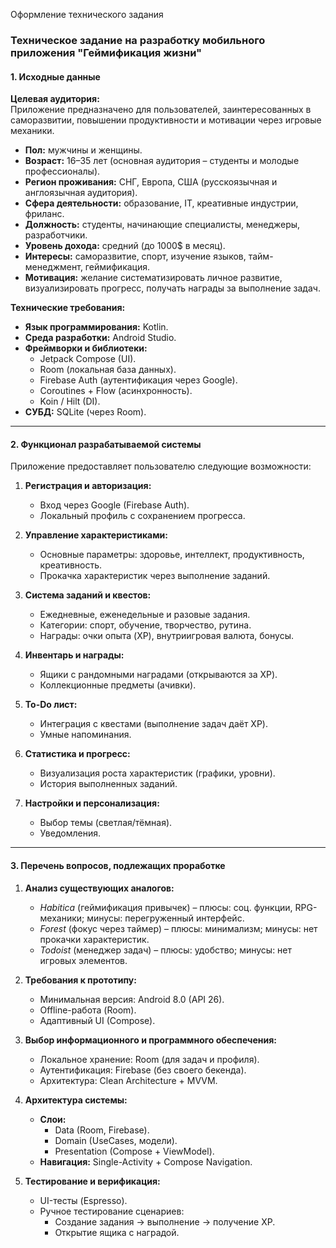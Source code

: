 
Оформление технического задания

### **Техническое задание на разработку мобильного приложения "Геймификация жизни"**  

#### **1. Исходные данные**  

**Целевая аудитория:**  
Приложение предназначено для пользователей, заинтересованных в саморазвитии, повышении продуктивности и мотивации через игровые механики.  

- **Пол:** мужчины и женщины.  
- **Возраст:** 16–35 лет (основная аудитория – студенты и молодые профессионалы).  
- **Регион проживания:** СНГ, Европа, США (русскоязычная и англоязычная аудитория).  
- **Сфера деятельности:** образование, IT, креативные индустрии, фриланс.  
- **Должность:** студенты, начинающие специалисты, менеджеры, разработчики.  
- **Уровень дохода:** средний (до 1000$ в месяц).  
- **Интересы:** саморазвитие, спорт, изучение языков, тайм-менеджмент, геймификация.  
- **Мотивация:** желание систематизировать личное развитие, визуализировать прогресс, получать награды за выполнение задач.  

**Технические требования:**  
- **Язык программирования:** Kotlin.  
- **Среда разработки:** Android Studio.  
- **Фреймворки и библиотеки:**  
  - Jetpack Compose (UI).  
  - Room (локальная база данных).  
  - Firebase Auth (аутентификация через Google).  
  - Coroutines + Flow (асинхронность).  
  - Koin / Hilt (DI).  
- **СУБД:** SQLite (через Room).  

---

#### **2. Функционал разрабатываемой системы**  

Приложение предоставляет пользователю следующие возможности:  

1. **Регистрация и авторизация:**  
   - Вход через Google (Firebase Auth).  
   - Локальный профиль с сохранением прогресса.  

2. **Управление характеристиками:**  
   - Основные параметры: здоровье, интеллект, продуктивность, креативность.  
   - Прокачка характеристик через выполнение заданий.  

3. **Система заданий и квестов:**  
   - Ежедневные, еженедельные и разовые задания.  
   - Категории: спорт, обучение, творчество, рутина.  
   - Награды: очки опыта (XP), внутриигровая валюта, бонусы.  

4. **Инвентарь и награды:**  
   - Ящики с рандомными наградами (открываются за XP).  
   - Коллекционные предметы (ачивки).  

5. **To-Do лист:**  
   - Интеграция с квестами (выполнение задач даёт XP).  
   - Умные напоминания.  

6. **Статистика и прогресс:**  
   - Визуализация роста характеристик (графики, уровни).  
   - История выполненных заданий.  

7. **Настройки и персонализация:**  
   - Выбор темы (светлая/тёмная).  
   - Уведомления.  

---

#### **3. Перечень вопросов, подлежащих проработке**  

1. **Анализ существующих аналогов:**  
   - *Habitica* (геймификация привычек) – плюсы: соц. функции, RPG-механики; минусы: перегруженный интерфейс.  
   - *Forest* (фокус через таймер) – плюсы: минимализм; минусы: нет прокачки характеристик.  
   - *Todoist* (менеджер задач) – плюсы: удобство; минусы: нет игровых элементов.  

2. **Требования к прототипу:**  
   - Минимальная версия: Android 8.0 (API 26).  
   - Offline-работа (Room).  
   - Адаптивный UI (Compose).  

3. **Выбор информационного и программного обеспечения:**  
   - Локальное хранение: Room (для задач и профиля).  
   - Аутентификация: Firebase (без своего бекенда).  
   - Архитектура: Clean Architecture + MVVM.  

4. **Архитектура системы:**  
   - **Слои:**  
     - Data (Room, Firebase).  
     - Domain (UseCases, модели).  
     - Presentation (Compose + ViewModel).  
   - **Навигация:** Single-Activity + Compose Navigation.  

5. **Тестирование и верификация:**  
   - UI-тесты (Espresso).  
   - Ручное тестирование сценариев:  
     - Создание задания → выполнение → получение XP.  
     - Открытие ящика с наградой.  
